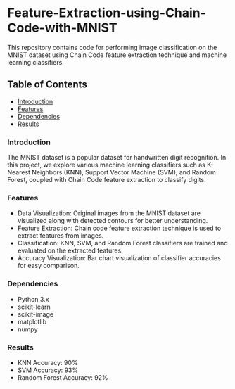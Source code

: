 # Feature-Extraction-using-Chain-Code-with-MNIST
This repository contains code for performing image classification on the MNIST dataset using Chain Code feature extraction technique and machine learning classifiers.


## **Table of Contents**

* [Introduction](#introduction)
* [Features](#features)
* [Dependencies](#dependencies)
* [Results](#results)


### **Introduction**

  The MNIST dataset is a popular dataset for handwritten digit recognition. In this project, we explore various machine learning classifiers such as K-Nearest Neighbors (KNN), Support Vector Machine (SVM), and Random Forest, coupled with Chain Code feature extraction to classify digits.


### **Features**

  * Data Visualization: Original images from the MNIST dataset are visualized along with detected contours for better understanding.
  * Feature Extraction: Chain code feature extraction technique is used to extract features from images.
  * Classification: KNN, SVM, and Random Forest classifiers are trained and evaluated on the extracted features.
  * Accuracy Visualization: Bar chart visualization of classifier accuracies for easy comparison.
 
### **Dependencies**

  * Python 3.x
  * scikit-learn
  * scikit-image
  * matplotlib
  * numpy


### **Results**
  * KNN Accuracy: 90%
  * SVM Accuracy: 93%
  * Random Forest Accuracy: 92%


